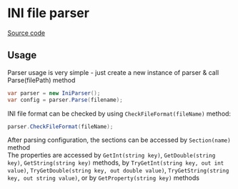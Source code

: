 # INI file parser

[Source code](IniParser)

## Usage

Parser usage is very simple - just create a new instance of parser &
call Parse(filePath) method

```c#
var parser = new IniParser();
var config = parser.Parse(filename);
```

INI file format can be checked by using `CheckFileFormat(fileName)` method:

```c#
parser.CheckFileFormat(fileName);
```

After parsing configuration, the sections can be accessed by 
`Section(name)` method  
The properties are accessed by 
`GetInt(string key)`, `GetDouble(string key)`, `GetString(string key)` methods, by
`TryGetInt(string key, out int value)`, `TryGetDouble(string key, out double value)`, `TryGetString(string key, out string value)`, or by
`GetProperty(string key)` methods
